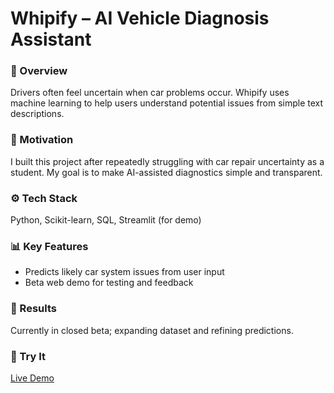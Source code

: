 # Whipify – AI Vehicle Diagnosis Assistant
### 🚗 Overview
Drivers often feel uncertain when car problems occur. Whipify uses machine learning to help users understand potential issues from simple text descriptions.

### 🧠 Motivation
I built this project after repeatedly struggling with car repair uncertainty as a student. My goal is to make AI-assisted diagnostics simple and transparent.

### ⚙️ Tech Stack
Python, Scikit-learn, SQL, Streamlit (for demo)

### 📊 Key Features
- Predicts likely car system issues from user input  
- Beta web demo for testing and feedback  

### 🧩 Results
Currently in closed beta; expanding dataset and refining predictions.

### 🚀 Try It
[Live Demo](https://your-demo-link.com)


